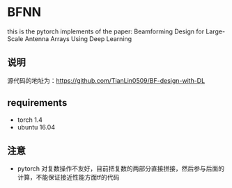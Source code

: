 # BFNN
this is the pytorch implements of the paper: Beamforming Design for Large-Scale Antenna Arrays Using Deep Learning

## 说明

源代码的地址为：https://github.com/TianLin0509/BF-design-with-DL

## requirements
+ torch 1.4
+ ubuntu 16.04


## 注意
+ pytorch 对复数操作不友好，目前把复数的两部分直接拼接，然后参与后面的计算，不能保证接近性能方面tf的代码